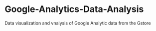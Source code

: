 # Google-Analytics-Data-Analysis
Data visualization and vnalysis of Google Analytic data from the Gstore
